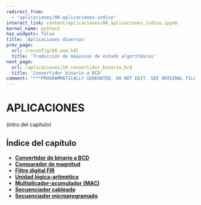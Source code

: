 ```yaml
---
redirect_from:
  - "aplicaciones/00-aplicaciones-indice"
interact_link: content/aplicaciones/00_aplicaciones_indice.ipynb
kernel_name: python3
has_widgets: false
title: 'Aplicaciones diversas'
prev_page:
  url: /reconfig/60_asm_hdl
  title: 'Traducción de máquinas de estado algorítmicas'
next_page:
  url: /aplicaciones/10_convertidor_binario_bcd
  title: 'Convertidor binario a BCD'
comment: "***PROGRAMMATICALLY GENERATED, DO NOT EDIT. SEE ORIGINAL FILES IN /content***"
---
```



# **APLICACIONES**



(intro del capítulo)



## Índice del capítulo

* **[Convertidor de binario  a BCD](10_convertidor_binario_bcd)**
* **[Comparador de magnitud](20_comparador_magnitud)**
* **[Filtro digital FIR](30_filtro_fir)**
* **[Unidad lógica-aritmética](40_alu)**
* **[Multiplicador-acumulador (MAC)](50_mac)**
* **[Secuenciador cableado](60_secuenciador_cableado)**
* **[Secuenciador microprogramado](70_secuenciador_microprogramado)**

